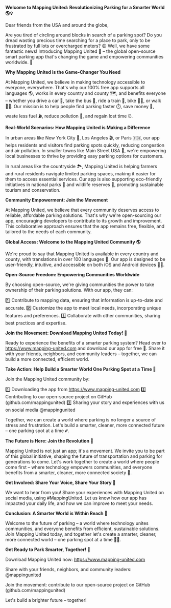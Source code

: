 **Welcome to Mapping United: Revolutionizing Parking for a Smarter World 🌎💡**

Dear friends from the USA and around the globe,

Are you tired of circling around blocks in search of a parking spot? Do you dread wasting precious time searching for a place to park, only to be frustrated by full lots or overcharged meters? 😩 Well, we have some fantastic news! Introducing Mapping United 🚀 – the global open-source smart parking app that's changing the game and empowering communities worldwide. 💪

**Why Mapping United is the Game-Changer You Need**

At Mapping United, we believe in making technology accessible to everyone, everywhere. That's why our 100% free app supports all languages 🌎, works in every country and county 🗺️, and benefits everyone – whether you drive a car 🚗, take the bus 🚌, ride a train 🚂, bike 🚴‍♀️, or walk 🏃‍♂️. Our mission is to help people find parking faster ⏱️, save money 💸, waste less fuel ⛽️, reduce pollution 🌟, and regain lost time ⏰.

**Real-World Scenarios: How Mapping United is Making a Difference**

In urban areas like New York City 🗽️, Los Angeles 🎬, or Paris 🇫🇷, our app helps residents and visitors find parking spots quickly, reducing congestion and air pollution. In smaller towns like Main Street USA 👋, we're empowering local businesses to thrive by providing easy parking options for customers.

In rural areas like the countryside 🏞️, Mapping United is helping farmers and rural residents navigate limited parking spaces, making it easier for them to access essential services. Our app is also supporting eco-friendly initiatives in national parks 🌳 and wildlife reserves 🐴, promoting sustainable tourism and conservation.

**Community Empowerment: Join the Movement**

At Mapping United, we believe that every community deserves access to reliable, affordable parking solutions. That's why we're open-sourcing our app, encouraging developers to contribute to its growth and improvement. This collaborative approach ensures that the app remains free, flexible, and tailored to the needs of each community.

**Global Access: Welcome to the Mapping United Community 🌎**

We're proud to say that Mapping United is available in every country and county, with translations in over 100 languages 🤯. Our app is designed to be user-friendly, intuitive, and accessible on both iOS and Android devices 📱📲.

**Open-Source Freedom: Empowering Communities Worldwide**

By choosing open-source, we're giving communities the power to take ownership of their parking solutions. With our app, they can:

1️⃣ Contribute to mapping data, ensuring that information is up-to-date and accurate.
2️⃣ Customize the app to meet local needs, incorporating unique features and preferences.
3️⃣ Collaborate with other communities, sharing best practices and expertise.

**Join the Movement: Download Mapping United Today! 🚀**

Ready to experience the benefits of a smarter parking system? Head over to https://www.mapping-united.com and download our app for free 💸. Share it with your friends, neighbors, and community leaders – together, we can build a more connected, efficient world.

**Take Action: Help Build a Smarter World One Parking Spot at a Time 🌟**

Join the Mapping United community by:

1️⃣ Downloading the app from https://www.mapping-united.com
2️⃣ Contributing to our open-source project on GitHub (github.com/mappingunited)
3️⃣ Sharing your story and experiences with us on social media @mappingunited

Together, we can create a world where parking is no longer a source of stress and frustration. Let's build a smarter, cleaner, more connected future – one parking spot at a time 💕.

**The Future is Here: Join the Revolution 🚀**

Mapping United is not just an app; it's a movement. We invite you to be part of this global initiative, shaping the future of transportation and parking for generations to come. Let's work together to create a world where people come first – where technology empowers communities, and everyone benefits from a smarter, cleaner, more connected society 🌟.

**Get Involved: Share Your Voice, Share Your Story 💬**

We want to hear from you! Share your experiences with Mapping United on social media, using #MappingUnited. Let us know how our app has impacted your daily life, and how we can improve to meet your needs.

**Conclusion: A Smarter World is Within Reach 🌈**

Welcome to the future of parking – a world where technology unites communities, and everyone benefits from efficient, sustainable solutions. Join Mapping United today, and together let's create a smarter, cleaner, more connected world – one parking spot at a time 🚀💕.

**Get Ready to Park Smarter, Together! 🎉**

Download Mapping United now: https://www.mapping-united.com

Share with your friends, neighbors, and community leaders: @mappingunited

Join the movement: contribute to our open-source project on GitHub (github.com/mappingunited)

Let's build a brighter future – together!